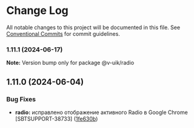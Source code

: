 # Change Log

All notable changes to this project will be documented in this file.
See [Conventional Commits](https://conventionalcommits.org) for commit guidelines.

### 1.11.1 (2024-06-17)

**Note:** Version bump only for package @v-uik/radio





## 1.11.0 (2024-06-04)


### Bug Fixes

* **radio:** исправлено отображение активного Radio в Google Chrome [SBTSUPPORT-38733] ([1fe630b](#))
